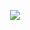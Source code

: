 <p align="center">
  <a href="https://skillicons.dev">
    <img src="https://skillicons.dev/icons?i=github,githubactions,docker,kubernetes,arch,aws,azure,cs,dotnet,html,css,angular,notion" />
  </a>
</p>
